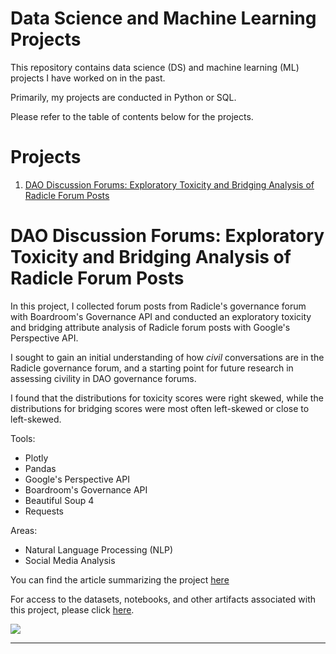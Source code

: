 # Data Science and Machine Learning Projects

This repository contains data science (DS) and machine learning (ML) projects I have worked on in the past.

Primarily, my projects are conducted in Python or SQL.

Please refer to the table of contents below for the projects.

# Projects

1. [DAO Discussion Forums: Exploratory Toxicity and Bridging Analysis of Radicle Forum Posts]()


# DAO Discussion Forums: Exploratory Toxicity and Bridging Analysis of Radicle Forum Posts

In this project, I collected forum posts from Radicle's governance forum with Boardroom's Governance API and conducted an exploratory toxicity and bridging attribute analysis of Radicle forum posts with Google's Perspective API.

I sought to gain an initial understanding of how *civil* conversations are in the Radicle governance forum, and a starting point for future research in assessing civility in DAO governance forums.

I found that the distributions for toxicity scores were right skewed, while the distributions for bridging scores were most often left-skewed or close to left-skewed.

Tools:

- Plotly
- Pandas
- Google's Perspective API
- Boardroom's Governance API
- Beautiful Soup 4
- Requests

Areas:

- Natural Language Processing (NLP)
- Social Media Analysis

You can find the article summarizing the project [here](https://ledgerback.pubpub.org/pub/j7pwwxu9/release/2)

For access to the datasets, notebooks, and other artifacts associated with this project, please click [here]().

![](https://resize-v3.pubpub.org/eyJidWNrZXQiOiJhc3NldHMucHVicHViLm9yZyIsImtleSI6InVsc2t4ajBmL25ld3Bsb3QgKDcwKS0zMTczNjUzOTcyOTE2OC5wbmciLCJlZGl0cyI6eyJyZXNpemUiOnsid2lkdGgiOjE2MDAsImZpdCI6Imluc2lkZSIsIndpdGhvdXRFbmxhcmdlbWVudCI6dHJ1ZX19fQ==)

---


